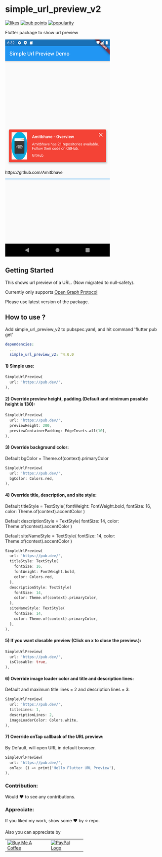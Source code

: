 # simple_url_preview_v2 
[![likes](https://badges.bar/simple_url_preview_v2/likes)](https://pub.dev/packages/simple_url_preview_v2/score)
[![pub points](https://badges.bar/simple_url_preview_v2/pub%20points)](https://pub.dev/packages/simple_url_preview_v2/score)
[![popularity](https://badges.bar/simple_url_preview_v2/popularity)](https://pub.dev/packages/simple_url_preview_v2/score)

Flutter package to show url preview

![In Action](https://github.com/Amitbhave/flutter-simple-url-preview/blob/master/preview_in_action.png)

## Getting Started

This shows url preview of a URL. (Now migrated to null-safety).

Currently only supports [Open Graph Protocol](https://www.ogp.me/)

Please use latest version of the package.

## How to use ?

Add simple_url_preview_v2 to pubspec.yaml, and hit command 'flutter pub get'
```yaml
dependencies:
  ...
  simple_url_preview_v2: ^4.0.0
```

#### 1) **Simple use:**
```dart
SimpleUrlPreview(
  url: 'https://pub.dev/',
),
```

#### 2) **Override preview height, padding.(Default and minimum possible height is 130):**
```dart
SimpleUrlPreview(
  url: 'https://pub.dev/',
  previewHeight: 200,
  previewContainerPadding: EdgeInsets.all(10),
),
```

#### 3) **Override background color:**

Default bgColor = Theme.of(context).primaryColor

```dart
SimpleUrlPreview(
  url: 'https://pub.dev/',
  bgColor: Colors.red,
),
```

#### 4) **Override title, description, and site style:**

Default titleStyle = TextStyle(
  fontWeight: FontWeight.bold,
  fontSize: 16,
  color: Theme.of(context).accentColor
)

Default descriptionStyle = TextStyle(
  fontSize: 14,
  color: Theme.of(context).accentColor
)

Default siteNameStyle = TextStyle(
  fontSize: 14,
  color: Theme.of(context).accentColor
)

```dart
SimpleUrlPreview(
  url: 'https://pub.dev/',
  titleStyle: TextStyle(
    fontSize: 16,
    fontWeight: FontWeight.bold,
    color: Colors.red,
  ),
  descriptionStyle: TextStyle(
    fontSize: 14,
    color: Theme.of(context).primaryColor,
  ),
  siteNameStyle: TextStyle(
    fontSize: 14,
    color: Theme.of(context).primaryColor,
  ),
),
```

#### 5) **If you want closable preview (Click on x to close the preview.):**
```dart
SimpleUrlPreview(
  url: 'https://pub.dev/',
  isClosable: true,
),
```

#### 6) **Override image loader color and title and description lines:**

Default and maximum title lines = 2 and description lines = 3.

```dart
SimpleUrlPreview(
  url: 'https://pub.dev/',
  titleLines: 1,
  descriptionLines: 2,
  imageLoaderColor: Colors.white,
),
```

#### 7) **Override onTap callback of the URL preview:**

By Default, will open URL in default browser.

```dart
SimpleUrlPreview(
  url: 'https://pub.dev/',
  onTap: () => print('Hello Flutter URL Preview'),
),
```

### Contribution:

Would :heart: to see any contributions.

### Appreciate:
If you liked my work, show some :heart: by :star: repo.

Also you can appreciate by

<p>
 <table style="border-spacing: 5px 10px;">

 <tr>
  <td>
<a href="https://www.buymeacoffee.com/amitbhave10"><img src="https://cdn.buymeacoffee.com/buttons/default-orange.png" alt="Buy Me A Coffee" style="max-width:90%;" width="200" height="60"></a>
</td>

  <td style="margin: 10px">
<a href="https://paypal.me/amitbhave10"><img src="https://www.paypalobjects.com/webstatic/mktg/Logo/pp-logo-200px.png" alt="PayPal Logo"
style="max-width:90%;" width="200" height="60">
 </td>
 </tr>
 </table>
</p> 
